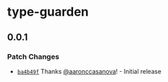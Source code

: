 # type-guarden

## 0.0.1

### Patch Changes

- [`ba4b49f`](https://github.com/aaronccasanova/aacc/commit/ba4b49f724b1c82ae729fd4577eac1092bc6ed56)
  Thanks [@aaronccasanova](https://github.com/aaronccasanova)! - Initial release
